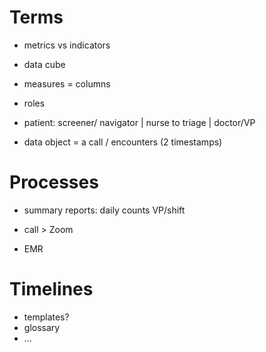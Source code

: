 

# Terms #

- metrics vs indicators

- data cube
 - measures = columns

- roles
 - patient: screener/ navigator | nurse to triage | doctor/VP

- data object = a call / encounters (2 timestamps)

# Processes #

- summary reports: daily counts VP/shift

- call > Zoom 

- EMR



# Timelines #

- templates?
- glossary 
- ...
